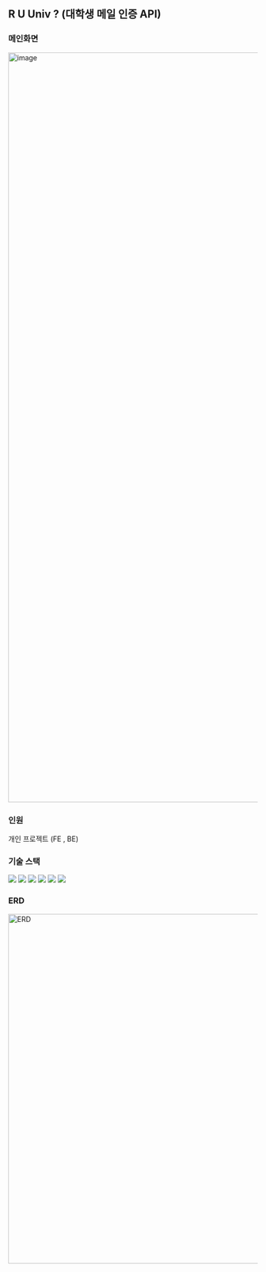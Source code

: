 ## R U Univ ? (대학생 메일 인증 API)

### 메인화면
<img width="1512" alt="image" src="https://github.com/bandalgomsu/univ-student-check/assets/121839239/a1d79074-84c4-4d97-8b9e-b894975c4ee2">

### 인원 
개인 프로젝트 (FE , BE)

### 기술 스택
<div>
<img src="https://img.shields.io/badge/html5-E34F26?style=for-the-badge&logo=html5&logoColor=white">
 <img src="https://img.shields.io/badge/react-61DAFB?style=for-the-badge&logo=react&logoColor=white">
  <img src="https://img.shields.io/badge/nodeJs-5FA04E?style=for-the-badge&logo=nodeJs&logoColor=white">
<img src="https://img.shields.io/badge/nestJS-E0234E?style=for-the-badge&logo=nestJS&logoColor=white">
<img src="https://img.shields.io/badge/javascript-F7DF1E?style=for-the-badge&logo=javascript&logoColor=white">
<img src="https://img.shields.io/badge/mysql-4479A1?style=for-the-badge&logo=mysql&logoColor=white">
</div>

### ERD
<img width="705" alt="ERD" src="https://github.com/bandalgomsu/univ-student-check/assets/121839239/1988e1b5-2951-4a5e-9ec7-3df5a0733fea">
